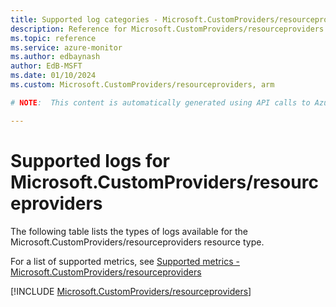 ```yaml
---
title: Supported log categories - Microsoft.CustomProviders/resourceproviders
description: Reference for Microsoft.CustomProviders/resourceproviders in Azure Monitor Logs.
ms.topic: reference
ms.service: azure-monitor
ms.author: edbaynash
author: EdB-MSFT
ms.date: 01/10/2024
ms.custom: Microsoft.CustomProviders/resourceproviders, arm

# NOTE:  This content is automatically generated using API calls to Azure. Any edits made on these files will be overwritten in the next run of the script. 

---
```





# Supported logs for Microsoft.CustomProviders/resourceproviders  
The following table lists the types of logs available for the Microsoft.CustomProviders/resourceproviders resource type.
  
  
  
For a list of supported metrics, see [Supported metrics - Microsoft.CustomProviders/resourceproviders](../supported-metrics/microsoft-customproviders-resourceproviders-metrics.md)  
  

  
[!INCLUDE [Microsoft.CustomProviders/resourceproviders](./includes/microsoft-customproviders-resourceproviders-logs-include.md)]  
  
  

